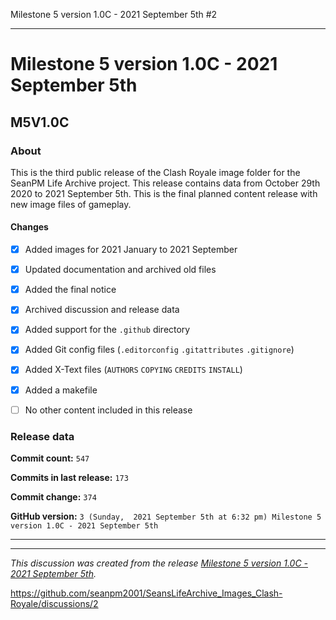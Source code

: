 Milestone 5 version 1.0C - 2021 September 5th #2


***

# Milestone 5 version 1.0C - 2021 September 5th

## M5V1.0C

### About

This is the third public release of the  Clash Royale image folder for the SeanPM Life Archive project. This release contains data from October 29th 2020 to 2021 September 5th. This is the final planned content release with new image files of gameplay.

#### Changes
 
- [x]  Added images for 2021 January to 2021 September

- [x] Updated documentation and archived old files

- [x] Added the final notice

- [x] Archived discussion and release data

- [x] Added support for the `.github` directory

- [x] Added Git config files (`.editorconfig` `.gitattributes` `.gitignore`)

- [x] Added X-Text files (`AUTHORS` `COPYING` `CREDITS` `INSTALL`)

- [x] Added a makefile

- [ ] No other content included in this release

<!-- 
Changes in this release:

- [x] Deleted 22 `IGNORE.md` files

- [x] Documentation updates, adding release notes for v1

- [x] No other changes in this release
!-->

### Release data

**Commit count:** `547`

**Commits in last release:** `173`

**Commit change:** `374`

**GitHub version:** `3 (Sunday,  2021 September 5th at 6:32 pm) Milestone 5 version 1.0C - 2021 September 5th`

***


<hr /><em>This discussion was created from the release <a href='https://github.com/seanpm2001/SeansLifeArchive_Images_Clash-Royale/releases/tag/M5V1.0C'>Milestone 5 version 1.0C - 2021 September 5th</a>.</em>

https://github.com/seanpm2001/SeansLifeArchive_Images_Clash-Royale/discussions/2


